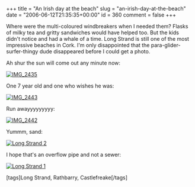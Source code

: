 +++
title = "An Irish day at the beach"
slug = "an-irish-day-at-the-beach"
date = "2006-06-12T21:35:35+00:00"
id = 360
comment = false
+++

Where were the multi-coloured windbreakers when I needed them? Flasks of milky tea and gritty sandwiches would have helped too. But the kids didn't notice and had a whale of a time. Long Strand is still one of the most impressive beaches in Cork. I'm only disappointed that the para-glider-surfer-thingy dude disappeared before I could get a photo.

Ah shur the sun will come out any minute now:

[![IMG_2435](/images/flickr/2024_download/165967851_59c1204b1e.jpg)](http://www.flickr.com/photos/bandon1/165967851/ "Photo Sharing")

One 7 year old and one who wishes he was:

[![IMG_2443](/images/flickr/2024_download/165968542_8ae0258ffe.jpg)](http://www.flickr.com/photos/bandon1/165968542/ "Photo Sharing")

Run awayyyyyyyyy:

[![IMG_2442](/images/flickr/2024_download/165968474_6d2c63d560.jpg)](http://www.flickr.com/photos/bandon1/165968474/ "Photo Sharing")

Yummm, sand:

[![Long Strand 2](/images/flickr/2024_download/165972241_8fb8de0b33.jpg)](http://www.flickr.com/photos/bandon1/165972241/ "Photo Sharing")

I hope that's an overflow pipe and not a sewer:

[![Long Strand 1](/images/flickr/2024_download/165972303_e300f28738.jpg)](http://www.flickr.com/photos/bandon1/165972303/ "Photo Sharing")

[tags]Long Strand, Rathbarry, Castlefreake[/tags]
